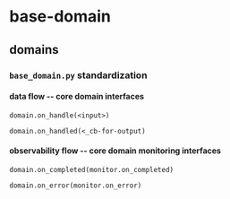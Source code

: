 # base-domain

## domains

### `base_domain.py` standardization

#### data flow -- core domain interfaces

```
domain.on_handle(<input>)

domain.on_handled(<_cb-for-output)
```

#### observability flow -- core domain monitoring interfaces

```
domain.on_completed(monitor.on_completed)

domain.on_error(monitor.on_error)
```

